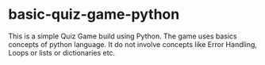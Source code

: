 # basic-quiz-game-python
This is a simple Quiz Game build using Python. The game uses basics concepts of python language. It do not involve concepts like Error Handling, Loops or lists or dictionaries etc.
